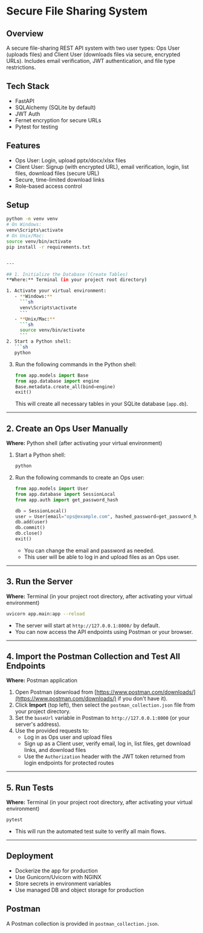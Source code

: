 # Secure File Sharing System

## Overview
A secure file-sharing REST API system with two user types: Ops User (uploads files) and Client User (downloads files via secure, encrypted URLs). Includes email verification, JWT authentication, and file type restrictions.

## Tech Stack
- FastAPI
- SQLAlchemy (SQLite by default)
- JWT Auth
- Fernet encryption for secure URLs
- Pytest for testing

## Features
- Ops User: Login, upload pptx/docx/xlsx files
- Client User: Signup (with encrypted URL), email verification, login, list files, download files (secure URL)
- Secure, time-limited download links
- Role-based access control

## Setup
```sh
python -m venv venv
# On Windows:
venv\Scripts\activate
# On Unix/Mac:
source venv/bin/activate
pip install -r requirements.txt


---

## 1. Initialize the Database (Create Tables)
**Where:** Terminal (in your project root directory)

1. Activate your virtual environment:
   - **Windows:**
     ```sh
     venv\Scripts\activate
     ```
   - **Unix/Mac:**
     ```sh
     source venv/bin/activate
     ```
2. Start a Python shell:
   ```sh
   python
   ```
3. Run the following commands in the Python shell:
   ```python
   from app.models import Base
   from app.database import engine
   Base.metadata.create_all(bind=engine)
   exit()
   ```
   This will create all necessary tables in your SQLite database (`app.db`).

---

## 2. Create an Ops User Manually
**Where:** Python shell (after activating your virtual environment)

1. Start a Python shell:
   ```sh
   python
   ```
2. Run the following commands to create an Ops user:
   ```python
   from app.models import User
   from app.database import SessionLocal
   from app.auth import get_password_hash

   db = SessionLocal()
   user = User(email="ops@example.com", hashed_password=get_password_hash("opspass123"), is_active=True, is_ops=True)
   db.add(user)
   db.commit()
   db.close()
   exit()
   ```
   - You can change the email and password as needed.
   - This user will be able to log in and upload files as an Ops user.

---

## 3. Run the Server
**Where:** Terminal (in your project root directory, after activating your virtual environment)

```sh
uvicorn app.main:app --reload
```
- The server will start at `http://127.0.0.1:8000/` by default.
- You can now access the API endpoints using Postman or your browser.

---

## 4. Import the Postman Collection and Test All Endpoints
**Where:** Postman application

1. Open Postman (download from [https://www.postman.com/downloads/](https://www.postman.com/downloads/) if you don't have it).
2. Click **Import** (top left), then select the `postman_collection.json` file from your project directory.
3. Set the `baseUrl` variable in Postman to `http://127.0.0.1:8000` (or your server's address).
4. Use the provided requests to:
   - Log in as Ops user and upload files
   - Sign up as a Client user, verify email, log in, list files, get download links, and download files
   - Use the `Authorization` header with the JWT token returned from login endpoints for protected routes

---

## 5. Run Tests
**Where:** Terminal (in your project root directory, after activating your virtual environment)

```sh
pytest
```
- This will run the automated test suite to verify all main flows.

---

## Deployment
- Dockerize the app for production
- Use Gunicorn/Uvicorn with NGINX
- Store secrets in environment variables
- Use managed DB and object storage for production

## Postman
A Postman collection is provided in `postman_collection.json`. 
